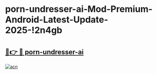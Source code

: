 # porn-undresser-ai-Mod-Premium-Android-Latest-Update-2025-!2n4gb

# <h2><a href="https://injtia.esa.edu.pl?title=porn-undresser-ai&ref=2n4gb">🔗👉 🔴 porn-undresser-ai</a></h2>

[![acn](https://github.com/user-attachments/assets/0f9c940e-d8b0-45ae-aac7-cd30a18b3e1c)](https://injtia.esa.edu.pl?title=porn-undresser-ai&ref=2n4gb)

